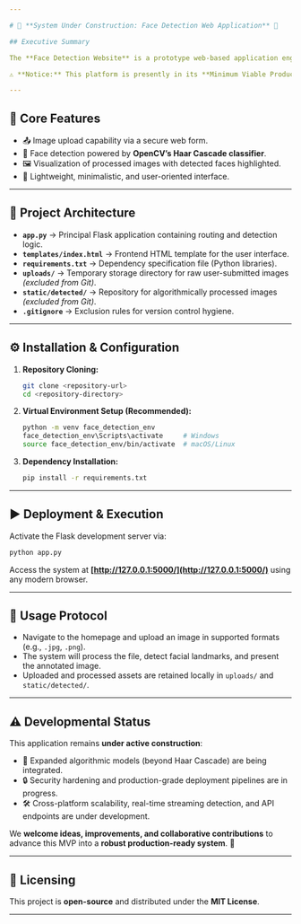 ```yaml
---

# 🚧 **System Under Construction: Face Detection Web Application** 🚧

## Executive Summary

The **Face Detection Website** is a prototype web-based application engineered with **Python**, **Flask**, and **OpenCV**, designed to perform automated **facial recognition and localization** within digital images. 🖼️🔍 Users are enabled to submit images via a structured web interface, upon which the system algorithmically detects facial regions and renders bounding rectangles around them.

⚠️ **Notice:** This platform is presently in its **Minimum Viable Product (MVP) / developmental phase**. Functionalities are operational at a preliminary level; however, further refinement, scalability enhancements, and security reinforcements are ongoing. Stakeholders and contributors are invited to submit **recommendations, feedback, and upgrade proposals** to facilitate optimization of the system.

---
```


## 🔧 Core Features

* 📤 Image upload capability via a secure web form.
* 🤖 Face detection powered by **OpenCV’s Haar Cascade classifier**.
* 🖼️ Visualization of processed images with detected faces highlighted.
* 🎨 Lightweight, minimalistic, and user-oriented interface.

---

## 📂 Project Architecture

* **`app.py`** → Principal Flask application containing routing and detection logic.
* **`templates/index.html`** → Frontend HTML template for the user interface.
* **`requirements.txt`** → Dependency specification file (Python libraries).
* **`uploads/`** → Temporary storage directory for raw user-submitted images *(excluded from Git)*.
* **`static/detected/`** → Repository for algorithmically processed images *(excluded from Git)*.
* **`.gitignore`** → Exclusion rules for version control hygiene.

---

## ⚙️ Installation & Configuration

1. **Repository Cloning:**

   ```bash
   git clone <repository-url>
   cd <repository-directory>
   ```

2. **Virtual Environment Setup (Recommended):**

   ```bash
   python -m venv face_detection_env
   face_detection_env\Scripts\activate     # Windows
   source face_detection_env/bin/activate  # macOS/Linux
   ```

3. **Dependency Installation:**

   ```bash
   pip install -r requirements.txt
   ```

---

## ▶️ Deployment & Execution

Activate the Flask development server via:

```bash
python app.py
```

Access the system at **[http://127.0.0.1:5000/](http://127.0.0.1:5000/)** using any modern browser.

---

## 📌 Usage Protocol

* Navigate to the homepage and upload an image in supported formats (e.g., `.jpg`, `.png`).
* The system will process the file, detect facial landmarks, and present the annotated image.
* Uploaded and processed assets are retained locally in `uploads/` and `static/detected/`.

---

## ⚠️ Developmental Status

This application remains **under active construction**:

* 🔄 Expanded algorithmic models (beyond Haar Cascade) are being integrated.
* 🔒 Security hardening and production-grade deployment pipelines are in progress.
* 🛠️ Cross-platform scalability, real-time streaming detection, and API endpoints are under development.

We **welcome ideas, improvements, and collaborative contributions** to advance this MVP into a **robust production-ready system**. 🚀

---

## 📜 Licensing

This project is **open-source** and distributed under the **MIT License**.

---

